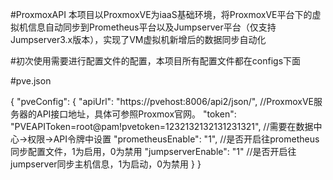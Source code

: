 #ProxmoxAPI
本项目以ProxmoxVE为iaaS基础环境，将ProxmoxVE平台下的虚拟机信息自动同步到Prometheus平台以及Jumpserver平台（仅支持Jumpserver3.x版本），实现了VM虚拟机新增后的数据同步自动化

#初次使用需要进行配置文件的配置，本项目所有配置文件都在configs下面

#pve.json

{
  "pveConfig": {
    "apiUrl": "https://pvehost:8006/api2/json/",  //ProxmoxVE服务器的API接口地址，具体可参照Proxmox官网。
    "token": "PVEAPIToken=root@pam!pvetoken=1232132132131231321",  //需要在数据中心->权限->API令牌中设置
    "prometheusEnable": "1", //是否开启往prometheus同步配置文件，1为启用，0为禁用
    "jumpserverEnable": "1"  //是否开启往jumpserver同步主机信息，1为启动，0为禁用
  }
}
